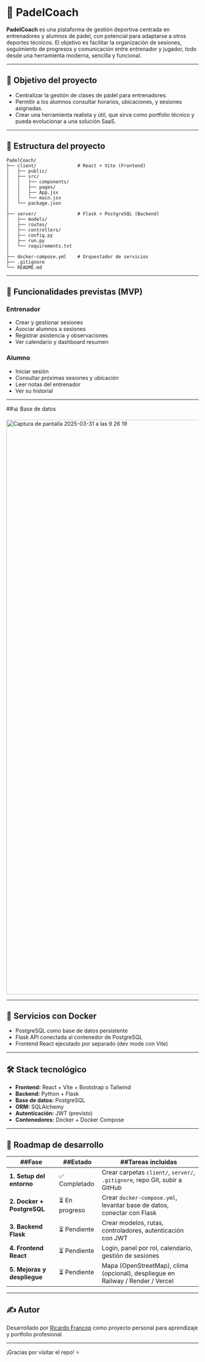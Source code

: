 # 🎾 PadelCoach

**PadelCoach** es una plataforma de gestión deportiva centrada en entrenadores y alumnos de pádel, con potencial para adaptarse a otros deportes técnicos. El objetivo es facilitar la organización de sesiones, seguimiento de progresos y comunicación entre entrenador y jugador, todo desde una herramienta moderna, sencilla y funcional.

---

## 🚀 Objetivo del proyecto

- Centralizar la gestión de clases de pádel para entrenadores.
- Permitir a los alumnos consultar horarios, ubicaciones, y sesiones asignadas.
- Crear una herramienta realista y útil, que sirva como portfolio técnico y pueda evolucionar a una solución SaaS.

---

## 🧱 Estructura del proyecto

```
PadelCoach/
├── client/               # React + Vite (Frontend)
│   ├── public/
│   ├── src/
│   │   ├── components/
│   │   ├── pages/
│   │   ├── App.jsx
│   │   └── main.jsx
│   └── package.json
│
├── server/               # Flask + PostgreSQL (Backend)
│   ├── models/
│   ├── routes/
│   ├── controllers/
│   ├── config.py
│   ├── run.py
│   └── requirements.txt
│
├── docker-compose.yml    # Orquestador de servicios
├── .gitignore
└── README.md
```

---

## 🧠 Funcionalidades previstas (MVP)

### Entrenador
- Crear y gestionar sesiones
- Asociar alumnos a sesiones
- Registrar asistencia y observaciones
- Ver calendario y dashboard resumen

### Alumno
- Iniciar sesión
- Consultar próximas sesiones y ubicación
- Leer notas del entrenador
- Ver su historial

---

##📊 Base de datos

<img width="1503" alt="Captura de pantalla 2025-03-31 a las 9 26 19" src="https://github.com/user-attachments/assets/f8e92723-655d-4759-b3c3-46d7d606abca" />


---

## 🐳 Servicios con Docker

- PostgreSQL como base de datos persistente
- Flask API conectada al contenedor de PostgreSQL
- Frontend React ejecutado por separado (dev mode con Vite)

---

## 🛠️ Stack tecnológico

- **Frontend:** React + Vite + Bootstrap o Tailwind
- **Backend:** Python + Flask
- **Base de datos:** PostgreSQL
- **ORM:** SQLAlchemy
- **Autenticación:** JWT (previsto)
- **Contenedores:** Docker + Docker Compose

---

## 🔄 Roadmap de desarrollo

|  ##Fase                  |  ##Estado       |  ##Tareas incluidas                                                                 |
|--------------------------|----------------|--------------------------------------------------------------------------------------|
| **1. Setup del entorno** | ✅ Completado   | Crear carpetas `client/`, `server/`, `.gitignore`, repo Git, subir a GitHub         |
| **2. Docker + PostgreSQL** | ⏳ En progreso | Crear `docker-compose.yml`, levantar base de datos, conectar con Flask              |
| **3. Backend Flask**     | ⏳ Pendiente    | Crear modelos, rutas, controladores, autenticación con JWT                          |
| **4. Frontend React**    | ⏳ Pendiente    | Login, panel por rol, calendario, gestión de sesiones                               |
| **5. Mejoras y despliegue** | ⏳ Pendiente | Mapa (OpenStreetMap), clima (opcional), despliegue en Railway / Render / Vercel     |

---

## ✍️ Autor

Desarrollado por [Ricardo Francop](https://github.com/rfrancop01) como proyecto personal para aprendizaje y portfolio profesional.

---

¡Gracias por visitar el repo! ⭐️
